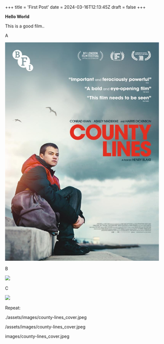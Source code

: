 +++
title = 'First Post'
date = 2024-03-16T12:13:45Z
draft = false
+++

**Hello World**

This is a good film..

A

![](./assets/images/county-lines_cover.jpeg)

B

![](/Quickstart-2/assets/images/county-lines_cover.jpeg)

C

![](images/county-lines_cover.jpeg)

Repeat:

./assets/images/county-lines_cover.jpeg

/assets/images/county-lines_cover.jpeg

images/county-lines_cover.jpeg
